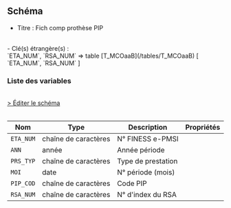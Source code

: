 ## Schéma

- Titre : Fich comp prothèse PIP
<br />
- Clé(s) étrangère(s) : <br />
`ETA_NUM`, `RSA_NUM` => table [T_MCOaaB](/tables/T_MCOaaB) [ `ETA_NUM`, `RSA_NUM` ]<br />

### Liste des variables
<br />
<div>
    <a href="https://gitlab.com/healthdatahub/schema-snds/edit/master/schemas/PMSI/PMSI%20MCO/T_MCOaaPIP.json"  
    arget="_blank" rel="noopener noreferrer">> Éditer le schéma</a>
    <OutboundLink />
</div>
<br />

Nom|Type|Description|Propriétés
-|-|-|-
`ETA_NUM`|chaîne de caractères|N° FINESS e-PMSI||
`ANN`|année|Année période||
`PRS_TYP`|chaîne de caractères|Type de prestation||
`MOI`|date|N° période (mois)||
`PIP_COD`|chaîne de caractères|Code PIP||
`RSA_NUM`|chaîne de caractères|N° d&#x27;index du RSA||

